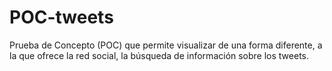 # POC-tweets
 Prueba de Concepto (POC) que permite visualizar de una forma diferente, a la que ofrece la red social, la búsqueda de información sobre los tweets.

